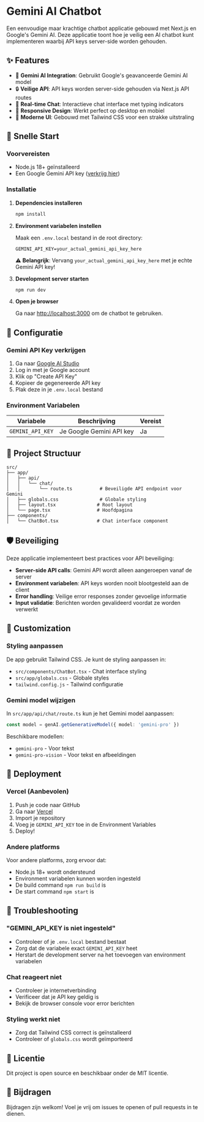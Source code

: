 # Gemini AI Chatbot

Een eenvoudige maar krachtige chatbot applicatie gebouwd met Next.js en Google's Gemini AI. Deze applicatie toont hoe je veilig een AI chatbot kunt implementeren waarbij API keys server-side worden gehouden.

## ✨ Features

- 🤖 **Gemini AI Integration**: Gebruikt Google's geavanceerde Gemini AI model
- 🔒 **Veilige API**: API keys worden server-side gehouden via Next.js API routes
- 💬 **Real-time Chat**: Interactieve chat interface met typing indicators
- 📱 **Responsive Design**: Werkt perfect op desktop en mobiel
- 🎨 **Moderne UI**: Gebouwd met Tailwind CSS voor een strakke uitstraling

## 🚀 Snelle Start

### Voorvereisten

- Node.js 18+ geïnstalleerd
- Een Google Gemini API key ([verkrijg hier](https://makersuite.google.com/app/apikey))

### Installatie

1. **Dependencies installeren**
   ```bash
   npm install
   ```

2. **Environment variabelen instellen**
   
   Maak een `.env.local` bestand in de root directory:
   ```env
   GEMINI_API_KEY=your_actual_gemini_api_key_here
   ```
   
   ⚠️ **Belangrijk**: Vervang `your_actual_gemini_api_key_here` met je echte Gemini API key!

3. **Development server starten**
   ```bash
   npm run dev
   ```

4. **Open je browser**
   
   Ga naar [http://localhost:3000](http://localhost:3000) om de chatbot te gebruiken.

## 🔧 Configuratie

### Gemini API Key verkrijgen

1. Ga naar [Google AI Studio](https://makersuite.google.com/app/apikey)
2. Log in met je Google account
3. Klik op "Create API Key"
4. Kopieer de gegenereerde API key
5. Plak deze in je `.env.local` bestand

### Environment Variabelen

| Variabele | Beschrijving | Vereist |
|-----------|--------------|---------|
| `GEMINI_API_KEY` | Je Google Gemini API key | Ja |

## 📁 Project Structuur

```
src/
├── app/
│   ├── api/
│   │   └── chat/
│   │       └── route.ts          # Beveiligde API endpoint voor Gemini
│   ├── globals.css               # Globale styling
│   ├── layout.tsx               # Root layout
│   └── page.tsx                 # Hoofdpagina
├── components/
│   └── ChatBot.tsx              # Chat interface component
```

## 🛡️ Beveiliging

Deze applicatie implementeert best practices voor API beveiliging:

- **Server-side API calls**: Gemini API wordt alleen aangeroepen vanaf de server
- **Environment variabelen**: API keys worden nooit blootgesteld aan de client
- **Error handling**: Veilige error responses zonder gevoelige informatie
- **Input validatie**: Berichten worden gevalideerd voordat ze worden verwerkt

## 🎨 Customization

### Styling aanpassen

De app gebruikt Tailwind CSS. Je kunt de styling aanpassen in:
- `src/components/ChatBot.tsx` - Chat interface styling
- `src/app/globals.css` - Globale styles
- `tailwind.config.js` - Tailwind configuratie

### Gemini model wijzigen

In `src/app/api/chat/route.ts` kun je het Gemini model aanpassen:

```typescript
const model = genAI.getGenerativeModel({ model: 'gemini-pro' })
```

Beschikbare modellen:
- `gemini-pro` - Voor tekst
- `gemini-pro-vision` - Voor tekst en afbeeldingen

## 🚀 Deployment

### Vercel (Aanbevolen)

1. Push je code naar GitHub
2. Ga naar [Vercel](https://vercel.com)
3. Import je repository
4. Voeg je `GEMINI_API_KEY` toe in de Environment Variables
5. Deploy!

### Andere platforms

Voor andere platforms, zorg ervoor dat:
- Node.js 18+ wordt ondersteund
- Environment variabelen kunnen worden ingesteld
- De build command `npm run build` is
- De start command `npm start` is

## 🐛 Troubleshooting

### "GEMINI_API_KEY is niet ingesteld"
- Controleer of je `.env.local` bestand bestaat
- Zorg dat de variabele exact `GEMINI_API_KEY` heet
- Herstart de development server na het toevoegen van environment variabelen

### Chat reageert niet
- Controleer je internetverbinding
- Verificeer dat je API key geldig is
- Bekijk de browser console voor error berichten

### Styling werkt niet
- Zorg dat Tailwind CSS correct is geïnstalleerd
- Controleer of `globals.css` wordt geïmporteerd

## 📝 Licentie

Dit project is open source en beschikbaar onder de MIT licentie.

## 🤝 Bijdragen

Bijdragen zijn welkom! Voel je vrij om issues te openen of pull requests in te dienen. 